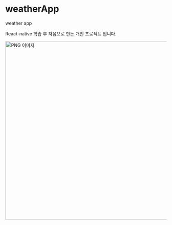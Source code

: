 # weatherApp
weather app

React-native 학습 후 처음으로 만든 개인 프로젝트 입니다.

<img width="557" alt="PNG 이미지" src="https://user-images.githubusercontent.com/79138338/173491736-4faea09c-f932-491c-a3e2-1510668f8cb2.png">
